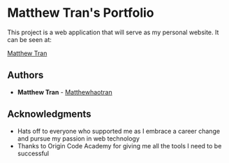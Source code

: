 # Matthew Tran's Portfolio

This project is a web application that will serve as my personal website. It can be seen at:

[Matthew Tran](http://matthewtran.herokuapp.com/)

## Authors

* **Matthew Tran** - [Matthewhaotran](https://github.com/matthewhaotran)

## Acknowledgments

* Hats off to everyone who supported me as I embrace a career change and pursue my passion in web technology
* Thanks to Origin Code Academy for giving me all the tools I need to be successful
